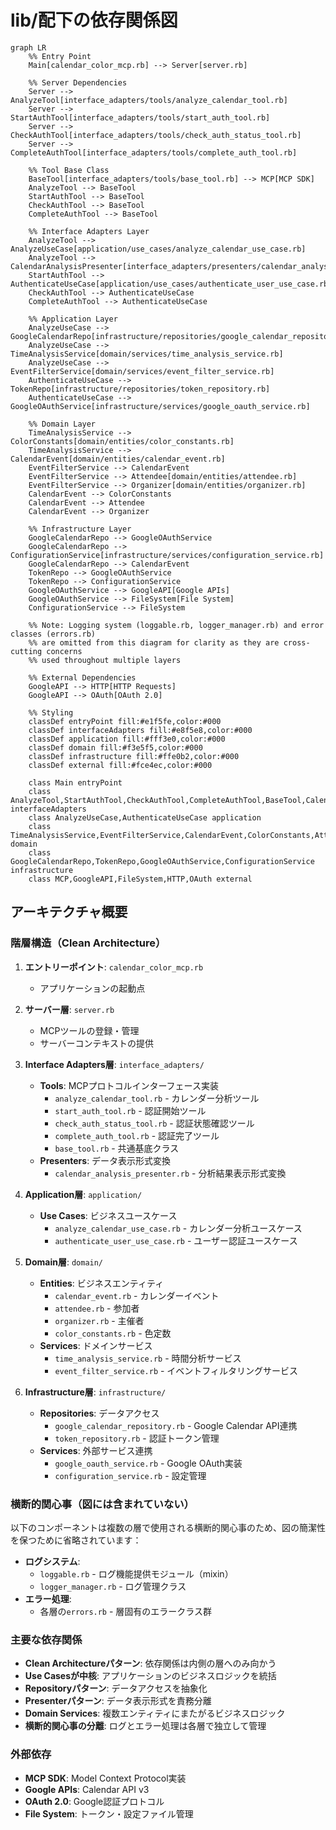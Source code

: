 # lib/配下の依存関係図

```mermaid
graph LR
    %% Entry Point
    Main[calendar_color_mcp.rb] --> Server[server.rb]
    
    %% Server Dependencies
    Server --> AnalyzeTool[interface_adapters/tools/analyze_calendar_tool.rb]
    Server --> StartAuthTool[interface_adapters/tools/start_auth_tool.rb]
    Server --> CheckAuthTool[interface_adapters/tools/check_auth_status_tool.rb]
    Server --> CompleteAuthTool[interface_adapters/tools/complete_auth_tool.rb]
    
    %% Tool Base Class
    BaseTool[interface_adapters/tools/base_tool.rb] --> MCP[MCP SDK]
    AnalyzeTool --> BaseTool
    StartAuthTool --> BaseTool
    CheckAuthTool --> BaseTool
    CompleteAuthTool --> BaseTool
    
    %% Interface Adapters Layer
    AnalyzeTool --> AnalyzeUseCase[application/use_cases/analyze_calendar_use_case.rb]
    AnalyzeTool --> CalendarAnalysisPresenter[interface_adapters/presenters/calendar_analysis_presenter.rb]
    StartAuthTool --> AuthenticateUseCase[application/use_cases/authenticate_user_use_case.rb]
    CheckAuthTool --> AuthenticateUseCase
    CompleteAuthTool --> AuthenticateUseCase
    
    %% Application Layer
    AnalyzeUseCase --> GoogleCalendarRepo[infrastructure/repositories/google_calendar_repository.rb]
    AnalyzeUseCase --> TimeAnalysisService[domain/services/time_analysis_service.rb]
    AnalyzeUseCase --> EventFilterService[domain/services/event_filter_service.rb]
    AuthenticateUseCase --> TokenRepo[infrastructure/repositories/token_repository.rb]
    AuthenticateUseCase --> GoogleOAuthService[infrastructure/services/google_oauth_service.rb]
    
    %% Domain Layer
    TimeAnalysisService --> ColorConstants[domain/entities/color_constants.rb]
    TimeAnalysisService --> CalendarEvent[domain/entities/calendar_event.rb]
    EventFilterService --> CalendarEvent
    EventFilterService --> Attendee[domain/entities/attendee.rb]
    EventFilterService --> Organizer[domain/entities/organizer.rb]
    CalendarEvent --> ColorConstants
    CalendarEvent --> Attendee
    CalendarEvent --> Organizer
    
    %% Infrastructure Layer
    GoogleCalendarRepo --> GoogleOAuthService
    GoogleCalendarRepo --> ConfigurationService[infrastructure/services/configuration_service.rb]
    GoogleCalendarRepo --> CalendarEvent
    TokenRepo --> GoogleOAuthService
    TokenRepo --> ConfigurationService
    GoogleOAuthService --> GoogleAPI[Google APIs]
    GoogleOAuthService --> FileSystem[File System]
    ConfigurationService --> FileSystem
    
    %% Note: Logging system (loggable.rb, logger_manager.rb) and error classes (errors.rb) 
    %% are omitted from this diagram for clarity as they are cross-cutting concerns
    %% used throughout multiple layers
    
    %% External Dependencies
    GoogleAPI --> HTTP[HTTP Requests]
    GoogleAPI --> OAuth[OAuth 2.0]
    
    %% Styling
    classDef entryPoint fill:#e1f5fe,color:#000
    classDef interfaceAdapters fill:#e8f5e8,color:#000
    classDef application fill:#fff3e0,color:#000
    classDef domain fill:#f3e5f5,color:#000
    classDef infrastructure fill:#ffe0b2,color:#000
    classDef external fill:#fce4ec,color:#000
    
    class Main entryPoint
    class AnalyzeTool,StartAuthTool,CheckAuthTool,CompleteAuthTool,BaseTool,CalendarAnalysisPresenter interfaceAdapters
    class AnalyzeUseCase,AuthenticateUseCase application
    class TimeAnalysisService,EventFilterService,CalendarEvent,ColorConstants,Attendee,Organizer domain
    class GoogleCalendarRepo,TokenRepo,GoogleOAuthService,ConfigurationService infrastructure
    class MCP,GoogleAPI,FileSystem,HTTP,OAuth external
```

## アーキテクチャ概要

### 階層構造（Clean Architecture）

1. **エントリーポイント**: `calendar_color_mcp.rb`
   - アプリケーションの起動点

2. **サーバー層**: `server.rb`
   - MCPツールの登録・管理
   - サーバーコンテキストの提供

3. **Interface Adapters層**: `interface_adapters/`
   - **Tools**: MCPプロトコルインターフェース実装
     - `analyze_calendar_tool.rb` - カレンダー分析ツール
     - `start_auth_tool.rb` - 認証開始ツール
     - `check_auth_status_tool.rb` - 認証状態確認ツール
     - `complete_auth_tool.rb` - 認証完了ツール
     - `base_tool.rb` - 共通基底クラス
   - **Presenters**: データ表示形式変換
     - `calendar_analysis_presenter.rb` - 分析結果表示形式変換

4. **Application層**: `application/`
   - **Use Cases**: ビジネスユースケース
     - `analyze_calendar_use_case.rb` - カレンダー分析ユースケース
     - `authenticate_user_use_case.rb` - ユーザー認証ユースケース

5. **Domain層**: `domain/`
   - **Entities**: ビジネスエンティティ
     - `calendar_event.rb` - カレンダーイベント
     - `attendee.rb` - 参加者
     - `organizer.rb` - 主催者
     - `color_constants.rb` - 色定数
   - **Services**: ドメインサービス
     - `time_analysis_service.rb` - 時間分析サービス
     - `event_filter_service.rb` - イベントフィルタリングサービス

6. **Infrastructure層**: `infrastructure/`
   - **Repositories**: データアクセス
     - `google_calendar_repository.rb` - Google Calendar API連携
     - `token_repository.rb` - 認証トークン管理
   - **Services**: 外部サービス連携
     - `google_oauth_service.rb` - Google OAuth実装
     - `configuration_service.rb` - 設定管理

### 横断的関心事（図には含まれていない）

以下のコンポーネントは複数の層で使用される横断的関心事のため、図の簡潔性を保つために省略されています：

- **ログシステム**:
  - `loggable.rb` - ログ機能提供モジュール（mixin）
  - `logger_manager.rb` - ログ管理クラス
- **エラー処理**:
  - 各層の`errors.rb` - 層固有のエラークラス群

### 主要な依存関係

- **Clean Architectureパターン**: 依存関係は内側の層へのみ向かう
- **Use Casesが中核**: アプリケーションのビジネスロジックを統括
- **Repositoryパターン**: データアクセスを抽象化
- **Presenterパターン**: データ表示形式を責務分離
- **Domain Services**: 複数エンティティにまたがるビジネスロジック
- **横断的関心事の分離**: ログとエラー処理は各層で独立して管理

### 外部依存

- **MCP SDK**: Model Context Protocol実装
- **Google APIs**: Calendar API v3
- **OAuth 2.0**: Google認証プロトコル
- **File System**: トークン・設定ファイル管理
